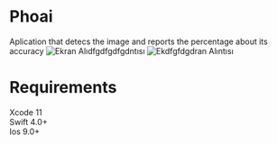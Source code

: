 # Phoai
Aplication that detecs the image and reports the percentage about its accuracy
![Ekran Alıdfgdfgdfgdntısı](https://user-images.githubusercontent.com/87136151/132880083-7a8247d4-b18a-45c4-aaca-f7cb12494504.PNG)
![Ekdfgfdgdran Alıntısı](https://user-images.githubusercontent.com/87136151/132880091-9bb31585-eedd-4bfe-bc8d-8db2f069b721.PNG)<br/>
# Requirements 
Xcode 11 <br/>
Swift 4.0+ <br/>
Ios 9.0+ <br/>
